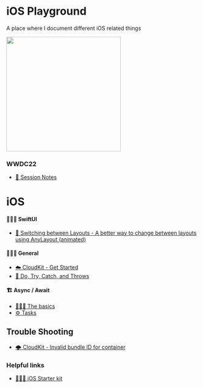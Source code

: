 # iOS Playground
A place where I document different iOS related things

<img width="300" src="https://user-images.githubusercontent.com/12765774/164473461-d4f5ce13-5cb8-43e7-be93-7304110a0a69.gif">

### WWDC22 

* [📝 Session Notes](https://github.com/HugoPrinsloo/iOS-Playground/tree/develop/WWDC22)

# iOS

#### 👨🏻‍🎨 SwiftUI
* [📐 Switching between Layouts - A better way to change between layouts using AnyLayout (animated)](https://github.com/HugoPrinsloo/iOS-Playground/blob/develop/iOS/Switching%20SwiftUI%20Layouts.md)

#### 👨🏻‍🏭 General 
* [☁️ CloudKit - Get Started](https://github.com/HugoPrinsloo/iOS-Playground/blob/develop/iOS/CloudKit%20-%20Get%20started.md)
* [🏸 Do, Try, Catch, and Throws](https://github.com/HugoPrinsloo/iOS-Playground/blob/develop/iOS/Do%2C%20Try%2C%20Catch%2C%20and%20Throws%20in%20Swift.md)

#### 🏗 Async / Await 
* [👷🏼‍♂️ The basics](https://github.com/HugoPrinsloo/iOS-Playground/blob/develop/iOS/Async:Await%20Basics.md)
* [⚙️ Tasks](https://github.com/HugoPrinsloo/iOS-Playground/blob/develop/iOS/Async:Await%20Task.md)

## Trouble Shooting
* [🌩 CloudKit - Invalid bundle ID for container](https://github.com/HugoPrinsloo/iOS-Playground/blob/develop/Trouble%20Shooting/Cloudkit%20issues.md)

### Helpful links
* [💁🏻‍♂️ iOS Starter kit](https://github.com/jrasmusson/ios-starter-kit)




